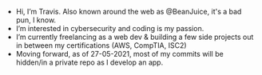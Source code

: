 - Hi, I’m Travis. Also known around the web as @BeanJuice, it's a bad pun, I know.
- I’m interested in cybersecurity and coding is my passion.
- I’m currently freelancing as a web dev & building a few side projects out in between my certifications (AWS, CompTIA, ISC2)
- Moving forward, as of 27-05-2021, most of my commits will be hidden/in a private repo as I develop an app.
<!---
BeanJuice/BeanJuice is a ✨ special ✨ repository because its `README.md` (this file) appears on your GitHub profile.
You can click the Preview link to take a look at your changes.
--->
